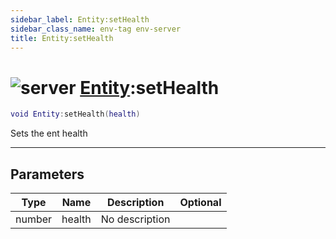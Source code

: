 ```yaml
---
sidebar_label: Entity:setHealth
sidebar_class_name: env-tag env-server
title: Entity:setHealth
---
```


# <img src='/img/wiki/server.png' alt='server' data-tag='env-tag' /> [Entity](../entity/README.md):setHealth

```lua
void Entity:setHealth(health)
```

Sets the ent health<br/>

-----------------
## Parameters

| Type   | Name | Description | Optional |
| ------ | ---- | ----------- | -------: |
| number | health | No description |   |
